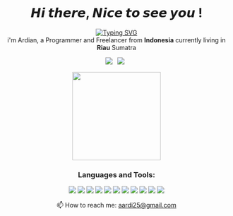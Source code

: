 
<h1 align="center">𝙃𝙞 𝙩𝙝𝙚𝙧𝙚, 𝙉𝙞𝙘𝙚 𝙩𝙤 𝙨𝙚𝙚 𝙮𝙤𝙪 !</h1>
<p align="center">
<a href="https://git.io/typing-svg"><img src="https://readme-typing-svg.demolab.com?font=Fira+Code&size=25&pause=1000&center=true&width=435&lines=Welcome+to+my+page" alt="Typing SVG" /></a>
 <br> i'm Ardian, a Programmer and Freelancer from <b>Indonesia</b> currently living in <b>Riau</b> Sumatra 
</p>
<!--[![Anurag's GitHub stats](https://github-readme-stats-ardiansyah25.vercel.app/api?username=ardiansyah25&show_icons=true&theme=gruvbox)](https://github.com/ardiansyah25/github-readme-stats)
[![Top Langs](https://github-readme-stats-ardiansyah25.vercel.app/api/top-langs/?username=ardiansyah25&theme=synthwave)](https://github.com/ardiansyah25/github-readme-stats)-->
<p align="center">
  <a href="https://linkedin.com/in/ardiansyahskomprofil" target="blank"><img src="https://img.shields.io/badge/LinkedIn-0077B5?style=for-the-badge&logo=linkedin&logoColor=white" /></a>&ensp;
 <a href="https://instagram.com/aardii25" target="blank"><img  src="https://img.shields.io/badge/Instagram-E4405F?style=for-the-badge&logo=instagram&logoColor=white" /></a>&ensp;
</p>
<p align="center">
   <a href="https://github.com/anuraghazra/convoychat">
     <img height=200 align="center" src="https://github-readme-stats-ardiansyah25.vercel.app/api/top-langs?username=ardiansyah25&layout=compact&langs_count=8&card_width=320" />
   </a>
</p>

<h3 align="center">Languages and Tools:</h3>
<p align="center"> 
   <img src="https://img.shields.io/badge/VSCode-0078D4?style=for-the-badge&logo=visual%20studio%20code&logoColor=white">
   <img src="https://img.shields.io/badge/Visual_Studio-5C2D91?style=for-the-badge&logo=visual%20studio&logoColor=white">
   <img src="https://img.shields.io/badge/HTML5-E34F26?style=for-the-badge&logo=html5&logoColor=white">
   <img src="https://img.shields.io/badge/CSS3-1572B6?style=for-the-badge&logo=css3&logoColor=white">
   <img src="https://img.shields.io/badge/JavaScript-323330?style=for-the-badge&logo=javascript&logoColor=F7DF1E">
   <img src="https://img.shields.io/badge/PHP-777BB4?style=for-the-badge&logo=php&logoColor=white">
   <img src="https://img.shields.io/badge/Codeigniter-EF4223?style=for-the-badge&logo=codeigniter&logoColor=white">
   <img src="https://img.shields.io/badge/Laravel-FF2D20?style=for-the-badge&logo=laravel&logoColor=white">
   <img src="https://img.shields.io/badge/C%23-239120?style=for-the-badge&logo=c-sharp&logoColor=white">
   <img src="https://img.shields.io/badge/Kotlin-0095D5?&style=for-the-badge&logo=kotlin&logoColor=white">
   <img src="https://img.shields.io/badge/Flutter-02569B?style=for-the-badge&logo=flutter&logoColor=white">
</p>

<p align="center">
  📫 How to reach me: <a href="mailto:aardi25@gmail.com">aardi25@gmail.com</a> 
</p>

<!--
 - 🔭 Now I'm Working As Web Developer
- 🌱 I’m currently learning **Kotlin, Flutter and ASP**
- 🖥️ proficient in using **PHP**
- 📫 any freelance work? contact me

<img src="https://komarev.com/ghpvc/?username=ardiansyah25&label=Profile%20views&color=0e75b6&style=flat" alt="ardiansyah25" />

<h2>Connect With me</h2>
<p>
</p>
-->
<!--
<details>
 <summary> Github Stats</summary>
   <img src="https:/github-readme-stats-six-mu-12.vercel.app/api?username=ardiansyah25&show_icons=true" />
</picture>

</details>

-->










